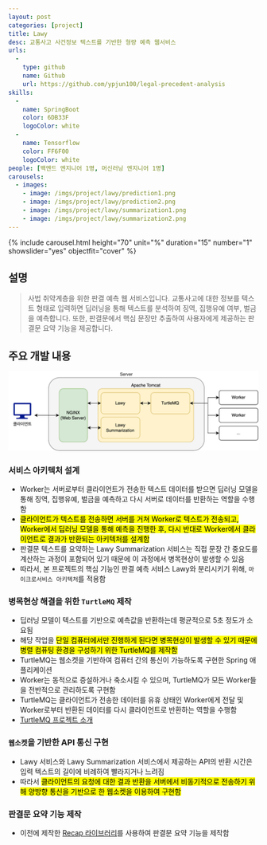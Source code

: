 ```yaml
---
layout: post
categories: [project]
title: Lawy
desc: 교통사고 사건정보 텍스트를 기반한 형량 예측 웹서비스
urls:
  -
    type: github
    name: Github
    url: https://github.com/ypjun100/legal-precedent-analysis
skills:
  -
    name: SpringBoot
    color: 6DB33F
    logoColor: white
  -
    name: Tensorflow
    color: FF6F00
    logoColor: white
people: [백엔드 엔지니어 1명, 머신러닝 엔지니어 1명]
carousels:
  - images: 
    - image: /imgs/project/lawy/prediction1.png
    - image: /imgs/project/lawy/prediction2.png
    - image: /imgs/project/lawy/summarization1.png
    - image: /imgs/project/lawy/summarization2.png
---
```


{% include carousel.html height="70" unit="%" duration="15" number="1" showslider="yes" objectfit="cover" %}

## 설명
> 사법 취약계층을 위한 판결 예측 웹 서비스입니다. 교통사고에 대한 정보를 텍스트 형태로 입력하면 딥러닝을 통해 텍스트를 분석하여 징역, 집행유예 여부, 벌금을 예측합니다. 또한, 판결문에서 핵심 문장만 추출하여 사용자에게 제공하는 판결문 요약 기능을 제공합니다.

## 주요 개발 내용
<a class="image-link" href="/imgs/project/lawy/architecture.png"><img src="/imgs/project/lawy/architecture.png" style="object-fit: cover; margin-bottom: 0;"/></a>

### 서비스 아키텍처 설계
* Worker는 서버로부터 클라이언트가 전송한 텍스트 데이터를 받으면 딥러닝 모델을 통해 징역, 집행유예, 벌금을 예측하고 다시 서버로 데이터를 반환하는 역할을 수행함
* <mark>클라이언트가 텍스트를 전송하면 서버를 거쳐 Worker로 텍스트가 전송되고, Worker에서 딥러닝 모델을 통해 예측을 진행한 후, 다시 반대로 Worker에서 클라이언트로 결과가 반환되는 아키텍처를 설계함</mark>
* 판결문 텍스트를 요약하는 Lawy Summarization 서비스는 직접 문장 간 중요도를 계산하는 과정이 포함되어 있기 때문에 이 과정에서 병목현상이 발생할 수 있음
* 따라서, 본 프로젝트의 핵심 기능인 판결 예측 서비스 Lawy와 분리시키기 위해, `마이크로서비스 아키텍처`를 적용함

### 병목현상 해결을 위한 `TurtleMQ` 제작
* 딥러닝 모델이 텍스트를 기반으로 예측값을 반환하는데 평균적으로 5초 정도가 소요됨
* 해당 작업을 <mark>단일 컴퓨터에서만 진행하게 된다면 병목현상이 발생할 수 있기 때문에 병렬 컴퓨팅 환경을 구성하기 위한 TurtleMQ를 제작함</mark>
* TurtleMQ는 웹소켓을 기반하여 컴퓨터 간의 통신이 가능하도록 구현한 Spring 애플리케이션
* Worker는 동적으로 증설하거나 축소시킬 수 있으며, TurtleMQ가 모든 Worker들을 전반적으로 관리하도록 구현함
* TurtleMQ는 클라이언트가 전송한 데이터를 유휴 상태인 Worker에게 전달 및 Worker로부터 반환된 데이터를 다시 클라이언트로 반환하는 역할을 수행함
* [TurtleMQ 프로젝트 소개](/project/turtlemq)

### `웹소켓`을 기반한 API 통신 구현
* Lawy 서비스와 Lawy Summarization 서비스에서 제공하는 API의 반환 시간은 입력 텍스트의 길이에 비례하여 빨라지거나 느려짐
* 따라서 <mark>클라이언트의 요청에 대한 결과 반환을 서버에서 비동기적으로 전송하기 위해 양방향 통신을 기반으로 한 웹소켓을 이용하여 구현함</mark>

### 판결문 요약 기능 제작
* 이전에 제작한 [Recap 라이브러리](/project/recap)를 사용하여 판결문 요약 기능을 제작함

<!-- <hr/>

### 웹 크롤링 및 데이터 전처리 수행
* `Selenium 라이브러리`를 이용하여 판결문 제공 서비스에서 판결문 37,000개를 수집함
* 판결문을 80번 크롤링 할 때마다 캡챠 인증이 발생하는 것을 해결하기 위해 2개의 계정으로 80번마다 계정을 바꿔서 한 번에 총 160개의 판결문을 가져올 수 있도록 구현함
* 수집된 데이터를 모델의 입력으로 사용하기 위해 아래의 데이터 전처리 작업을 수행함
  <a class="image-link" href="/imgs/project/lawy/data_preprocessing.png"><img src="/imgs/project/lawy/data_preprocessing.png" style="object-fit: cover; margin-bottom: 0;"/></a> -->